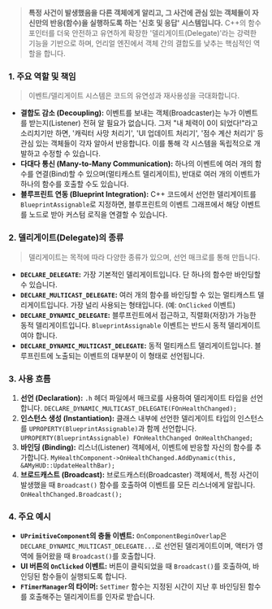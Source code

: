 > **특정 사건이 발생했음을 다른 객체에게 알리고, 그 사건에 관심 있는 객체들이 자신만의 반응(함수)을 실행하도록 하는 '신호 및 응답' 시스템입니다.** C++의 함수 포인터를 더욱 안전하고 유연하게 확장한 '델리게이트(Delegate)'라는 강력한 기능을 기반으로 하며, 언리얼 엔진에서 객체 간의 결합도를 낮추는 핵심적인 역할을 합니다.

### **1. 주요 역할 및 책임**
> 이벤트/델리게이트 시스템은 코드의 유연성과 재사용성을 극대화합니다.
* **결합도 감소 (Decoupling):**
    이벤트를 보내는 객체(Broadcaster)는 누가 이벤트를 받는지(Listener) 전혀 알 필요가 없습니다. 그저 "내 체력이 0이 되었다!"라고 소리치기만 하면, '캐릭터 사망 처리기', 'UI 업데이트 처리기', '점수 계산 처리기' 등 관심 있는 객체들이 각자 알아서 반응합니다. 이를 통해 각 시스템을 독립적으로 개발하고 수정할 수 있습니다.
* **다대다 통신 (Many-to-Many Communication):**
    하나의 이벤트에 여러 개의 함수를 연결(Bind)할 수 있으며(멀티캐스트 델리게이트), 반대로 여러 개의 이벤트가 하나의 함수를 호출할 수도 있습니다.
* **블루프린트 연동 (Blueprint Integration):**
    C++ 코드에서 선언한 델리게이트를 `BlueprintAssignable`로 지정하면, 블루프린트의 이벤트 그래프에서 해당 이벤트를 노드로 받아 커스텀 로직을 연결할 수 있습니다.

### **2. 델리게이트(Delegate)의 종류**
> 델리게이트는 목적에 따라 다양한 종류가 있으며, 선언 매크로를 통해 만듭니다.
* **`DECLARE_DELEGATE`:**
    가장 기본적인 델리게이트입니다. 단 하나의 함수만 바인딩할 수 있습니다.
* **`DECLARE_MULTICAST_DELEGATE`:**
    여러 개의 함수를 바인딩할 수 있는 멀티캐스트 델리게이트입니다. 가장 널리 사용되는 형태입니다. (예: `OnClicked` 이벤트)
* **`DECLARE_DYNAMIC_DELEGATE`:**
    블루프린트에서 접근하고, 직렬화(저장)가 가능한 동적 델리게이트입니다. `BlueprintAssignable` 이벤트는 반드시 동적 델리게이트여야 합니다.
* **`DECLARE_DYNAMIC_MULTICAST_DELEGATE`:**
    동적 멀티캐스트 델리게이트입니다. 블루프린트에 노출되는 이벤트의 대부분이 이 형태로 선언됩니다.

### **3. 사용 흐름**
1.  **선언 (Declaration):**
    `.h` 헤더 파일에서 매크로를 사용하여 델리게이트 타입을 선언합니다.
    `DECLARE_DYNAMIC_MULTICAST_DELEGATE(FOnHealthChanged);`
2.  **인스턴스 생성 (Instantiation):**
    클래스 내부에 선언한 델리게이트 타입의 인스턴스를 `UPROPERTY(BlueprintAssignable)`과 함께 선언합니다.
    `UPROPERTY(BlueprintAssignable) FOnHealthChanged OnHealthChanged;`
3.  **바인딩 (Binding):**
    리스너(Listener) 객체에서, 이벤트에 반응할 자신의 함수를 추가합니다.
    `MyHealthComponent->OnHealthChanged.AddDynamic(this, &AMyHUD::UpdateHealthBar);`
4.  **브로드캐스트 (Broadcast):**
    브로드캐스터(Broadcaster) 객체에서, 특정 사건이 발생했을 때 `Broadcast()` 함수를 호출하여 이벤트를 모든 리스너에게 알립니다.
    `OnHealthChanged.Broadcast();`

### **4. 주요 예시**
* **`UPrimitiveComponent`의 충돌 이벤트:**
    `OnComponentBeginOverlap`은 `DECLARE_DYNAMIC_MULTICAST_DELEGATE...`로 선언된 델리게이트이며, 액터가 영역에 들어왔을 때 `Broadcast()`를 호출합니다.
* **UI 버튼의 `OnClicked` 이벤트:**
    버튼이 클릭되었을 때 `Broadcast()`를 호출하여, 바인딩된 함수들이 실행되도록 합니다.
* **`FTimerManager`의 타이머:**
    `SetTimer` 함수는 지정된 시간이 지난 후 바인딩된 함수를 호출해주는 델리게이트를 인자로 받습니다.
